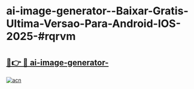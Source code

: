 # ai-image-generator--Baixar-Gratis-Ultima-Versao-Para-Android-IOS-2025-#rqrvm

# <h2><a href="https://ainizakaria.my?title=ai-image-generator-&ref=22M">🔗👉 🔴 ai-image-generator-</a></h2>

[![acn](https://github.com/user-attachments/assets/0f9c940e-d8b0-45ae-aac7-cd30a18b3e1c)](https://ainizakaria.my?title=ai-image-generator-&ref=22M)

